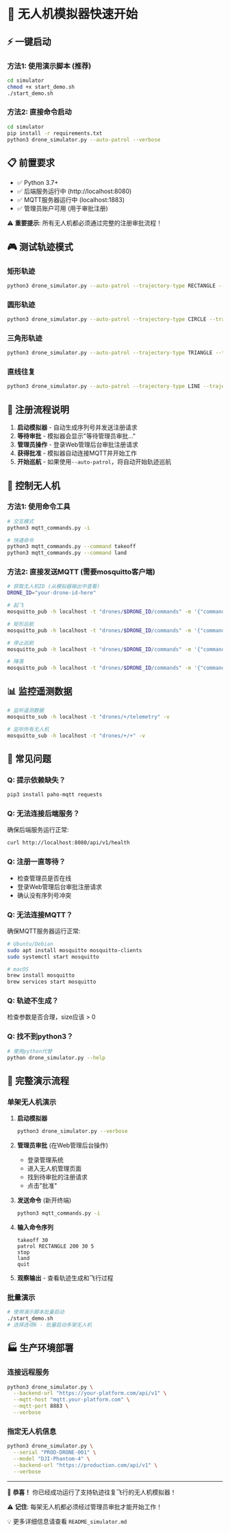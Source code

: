 # 🚀 无人机模拟器快速开始

## ⚡ 一键启动

### 方法1: 使用演示脚本 (推荐)
```bash
cd simulator
chmod +x start_demo.sh
./start_demo.sh
```

### 方法2: 直接命令启动
```bash
cd simulator
pip install -r requirements.txt
python3 drone_simulator.py --auto-patrol --verbose
```

## 📋 前置要求

- ✅ Python 3.7+
- ✅ 后端服务运行中 (http://localhost:8080)
- ✅ MQTT服务器运行中 (localhost:1883)
- ✅ 管理员账户可用 (用于审批注册)

⚠️ **重要提示**: 所有无人机都必须通过完整的注册审批流程！

## 🎮 测试轨迹模式

### 矩形轨迹
```bash
python3 drone_simulator.py --auto-patrol --trajectory-type RECTANGLE --trajectory-size 200 --verbose
```

### 圆形轨迹
```bash
python3 drone_simulator.py --auto-patrol --trajectory-type CIRCLE --trajectory-size 150 --verbose
```

### 三角形轨迹
```bash
python3 drone_simulator.py --auto-patrol --trajectory-type TRIANGLE --trajectory-size 120 --verbose
```

### 直线往复
```bash
python3 drone_simulator.py --auto-patrol --trajectory-type LINE --trajectory-size 300 --verbose
```

## 📝 注册流程说明

1. **启动模拟器** - 自动生成序列号并发送注册请求
2. **等待审批** - 模拟器会显示"等待管理员审批..."
3. **管理员操作** - 登录Web管理后台审批注册请求
4. **获得批准** - 模拟器自动连接MQTT并开始工作
5. **开始巡航** - 如果使用`--auto-patrol`，将自动开始轨迹巡航

## 🔧 控制无人机

### 方法1: 使用命令工具
```bash
# 交互模式
python3 mqtt_commands.py -i

# 快速命令
python3 mqtt_commands.py --command takeoff
python3 mqtt_commands.py --command land
```

### 方法2: 直接发送MQTT (需要mosquitto客户端)
```bash
# 获取无人机ID (从模拟器输出中查看)
DRONE_ID="your-drone-id-here"

# 起飞
mosquitto_pub -h localhost -t "drones/$DRONE_ID/commands" -m '{"commandId":"cmd-001","type":"TAKEOFF","parameters":{"altitude":30}}'

# 矩形巡航
mosquitto_pub -h localhost -t "drones/$DRONE_ID/commands" -m '{"commandId":"cmd-002","type":"PATROL","parameters":{"trajectoryType":"RECTANGLE","size":200,"altitude":25,"speed":5}}'

# 停止巡航
mosquitto_pub -h localhost -t "drones/$DRONE_ID/commands" -m '{"commandId":"cmd-003","type":"STOP_PATROL"}'

# 降落
mosquitto_pub -h localhost -t "drones/$DRONE_ID/commands" -m '{"commandId":"cmd-004","type":"LAND"}'
```

## 📊 监控遥测数据

```bash
# 监听遥测数据
mosquitto_sub -h localhost -t "drones/+/telemetry" -v

# 监听所有无人机
mosquitto_sub -h localhost -t "drones/+/+" -v
```

## 🐛 常见问题

### Q: 提示依赖缺失？
```bash
pip3 install paho-mqtt requests
```

### Q: 无法连接后端服务？
确保后端服务运行正常:
```bash
curl http://localhost:8080/api/v1/health
```

### Q: 注册一直等待？
- 检查管理员是否在线
- 登录Web管理后台审批注册请求
- 确认没有序列号冲突

### Q: 无法连接MQTT？
确保MQTT服务器运行正常:
```bash
# Ubuntu/Debian
sudo apt install mosquitto mosquitto-clients
sudo systemctl start mosquitto

# macOS  
brew install mosquitto
brew services start mosquitto
```

### Q: 轨迹不生成？
检查参数是否合理，size应该 > 0

### Q: 找不到python3？
```bash
# 使用python代替
python drone_simulator.py --help
```

## 🎯 完整演示流程

### 单架无人机演示
1. **启动模拟器**
   ```bash
   python3 drone_simulator.py --verbose
   ```

2. **管理员审批** (在Web管理后台操作)
   - 登录管理系统
   - 进入无人机管理页面
   - 找到待审批的注册请求
   - 点击"批准"

3. **发送命令** (新开终端)
   ```bash
   python3 mqtt_commands.py -i
   ```

4. **输入命令序列**
   ```
   takeoff 30
   patrol RECTANGLE 200 30 5
   stop
   land
   quit
   ```

5. **观察输出** - 查看轨迹生成和飞行过程

### 批量演示
```bash
# 使用演示脚本批量启动
./start_demo.sh
# 选择选项6 - 批量启动多架无人机
```

## 🏭 生产环境部署

### 连接远程服务
```bash
python3 drone_simulator.py \
  --backend-url "https://your-platform.com/api/v1" \
  --mqtt-host "mqtt.your-platform.com" \
  --mqtt-port 8883 \
  --verbose
```

### 指定无人机信息
```bash
python3 drone_simulator.py \
  --serial "PROD-DRONE-001" \
  --model "DJI-Phantom-4" \
  --backend-url "https://production.com/api/v1" \
  --verbose
```

---

🎉 **恭喜！** 你已经成功运行了支持轨迹往复飞行的无人机模拟器！

⚠️ **记住**: 每架无人机都必须经过管理员审批才能开始工作！

💡 更多详细信息请查看 `README_simulator.md` 